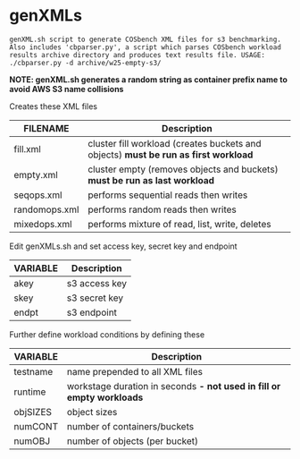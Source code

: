 # genXMLs
```
genXML.sh script to generate COSbench XML files for s3 benchmarking.
Also includes 'cbparser.py', a script which parses COSbench workload results archive directory and produces text results file. USAGE: ./cbparser.py -d archive/w25-empty-s3/
```
**NOTE: genXML.sh generates a random string as container prefix name to avoid AWS S3 name collisions**

Creates these XML files

FILENAME | Description
-------- | -----------
fill.xml | cluster fill workload (creates buckets and objects) **must be run as first workload**
empty.xml | cluster empty (removes objects and buckets) **must be run as last workload**
seqops.xml | performs sequential reads then writes
randomops.xml | performs random reads then writes
mixedops.xml | performs mixture of read, list, write, deletes

Edit genXMLs.sh and set access key, secret key and endpoint

VARIABLE | Description
-------- | -----------
akey | s3 access key
skey | s3 secret key
endpt | s3 endpoint

Further define workload conditions by defining these

VARIABLE | Description
-------- | -----------
testname | name prepended to all XML files
runtime | workstage duration in seconds **- not used in fill or empty workloads**
objSIZES | object sizes
numCONT | number of containers/buckets     
numOBJ  | number of objects (per bucket)
